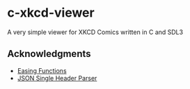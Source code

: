 # c-xkcd-viewer
A very simple viewer for XKCD Comics written in C and SDL3

## Acknowledgments
- [Easing Functions](https://easings.net/)
- [JSON Single Header Parser](https://github.com/sheredom/json.h)
